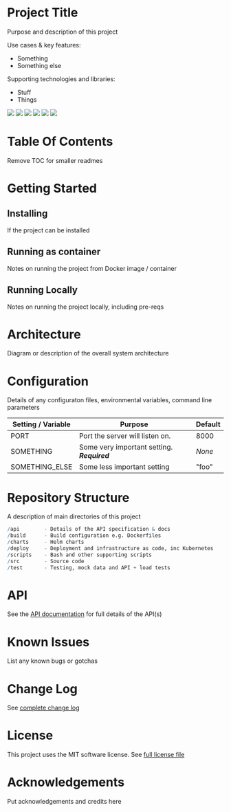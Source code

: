 # Project Title

Purpose and description of this project

Use cases & key features:

- Something
- Something else

Supporting technologies and libraries:

- Stuff
- Things

<!-- Note! Change benc-uk/project-starter for the real repo!! -->

![](https://img.shields.io/github/license/benc-uk/project-starter)
![](https://img.shields.io/github/last-commit/benc-uk/project-starter)
![](https://img.shields.io/github/release/benc-uk/project-starter)
![](https://img.shields.io/github/checks-status/benc-uk/project-starter/main)
![](https://img.shields.io/github/workflow/status/benc-uk/project-starter/CI%20Build?label=ci-build)
![](https://img.shields.io/github/workflow/status/benc-uk/project-starter/Release%20Assets?label=release)

# Table Of Contents

Remove TOC for smaller readmes

# Getting Started

## Installing

If the project can be installed

## Running as container

Notes on running the project from Docker image / container

## Running Locally

Notes on running the project locally, including pre-reqs

# Architecture

Diagram or description of the overall system architecture

# Configuration

Details of any configuraton files, environmental variables, command line parameters

| Setting / Variable | Purpose                                     | Default |
| ------------------ | ------------------------------------------- | ------- |
| PORT               | Port the server will listen on.             | 8000    |
| SOMETHING          | Some very important setting. **_Required_** | _None_  |
| SOMETHING_ELSE     | Some less important setting                 | "foo"   |

# Repository Structure

A description of main directories of this project

```r
/api        - Details of the API specification & docs
/build      - Build configuration e.g. Dockerfiles
/charts     - Helm charts
/deploy     - Deployment and infrastructure as code, inc Kubernetes
/scripts    - Bash and other supporting scripts
/src        - Source code
/test       - Testing, mock data and API + load tests
```

# API

See the [API documentation](./api/) for full details of the API(s)

# Known Issues

List any known bugs or gotchas

# Change Log

See [complete change log](./CHANGELOG.md)

# License

This project uses the MIT software license. See [full license file](./LICENSE)

# Acknowledgements

Put acknowledgements and credits here

